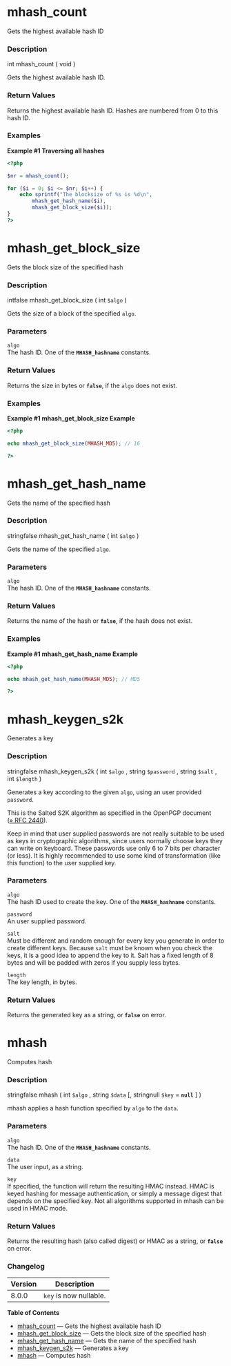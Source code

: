 mhash\_count
============

Gets the highest available hash ID

### Description

<span class="type">int</span> <span
class="methodname">mhash\_count</span> ( <span
class="methodparam">void</span> )

Gets the highest available hash ID.

### Return Values

Returns the highest available hash ID. Hashes are numbered from 0 to
this hash ID.

### Examples

**Example \#1 Traversing all hashes**

``` php
<?php

$nr = mhash_count();

for ($i = 0; $i <= $nr; $i++) {
    echo sprintf("The blocksize of %s is %d\n",
        mhash_get_hash_name($i),
        mhash_get_block_size($i));
}
?>
```

mhash\_get\_block\_size
=======================

Gets the block size of the specified hash

### Description

<span class="type"><span class="type">int</span><span
class="type">false</span></span> <span
class="methodname">mhash\_get\_block\_size</span> ( <span
class="methodparam"><span class="type">int</span> `$algo`</span> )

Gets the size of a block of the specified `algo`.

### Parameters

`algo`  
The hash ID. One of the **`MHASH_hashname`** constants.

### Return Values

Returns the size in bytes or **`false`**, if the `algo` does not exist.

### Examples

**Example \#1 <span class="function">mhash\_get\_block\_size</span>
Example**

``` php
<?php

echo mhash_get_block_size(MHASH_MD5); // 16

?>
```

mhash\_get\_hash\_name
======================

Gets the name of the specified hash

### Description

<span class="type"><span class="type">string</span><span
class="type">false</span></span> <span
class="methodname">mhash\_get\_hash\_name</span> ( <span
class="methodparam"><span class="type">int</span> `$algo`</span> )

Gets the name of the specified `algo`.

### Parameters

`algo`  
The hash ID. One of the **`MHASH_hashname`** constants.

### Return Values

Returns the name of the hash or **`false`**, if the hash does not exist.

### Examples

**Example \#1 <span class="function">mhash\_get\_hash\_name</span>
Example**

``` php
<?php

echo mhash_get_hash_name(MHASH_MD5); // MD5

?>
```

mhash\_keygen\_s2k
==================

Generates a key

### Description

<span class="type"><span class="type">string</span><span
class="type">false</span></span> <span
class="methodname">mhash\_keygen\_s2k</span> ( <span
class="methodparam"><span class="type">int</span> `$algo`</span> , <span
class="methodparam"><span class="type">string</span> `$password`</span>
, <span class="methodparam"><span class="type">string</span>
`$salt`</span> , <span class="methodparam"><span class="type">int</span>
`$length`</span> )

Generates a key according to the given `algo`, using an user provided
`password`.

This is the Salted S2K algorithm as specified in the OpenPGP document
(<a href="http://www.faqs.org/rfcs/rfc2440" class="link external">» RFC 2440</a>).

Keep in mind that user supplied passwords are not really suitable to be
used as keys in cryptographic algorithms, since users normally choose
keys they can write on keyboard. These passwords use only 6 to 7 bits
per character (or less). It is highly recommended to use some kind of
transformation (like this function) to the user supplied key.

### Parameters

`algo`  
The hash ID used to create the key. One of the **`MHASH_hashname`**
constants.

`password`  
An user supplied password.

`salt`  
Must be different and random enough for every key you generate in order
to create different keys. Because `salt` must be known when you check
the keys, it is a good idea to append the key to it. Salt has a fixed
length of 8 bytes and will be padded with zeros if you supply less
bytes.

`length`  
The key length, in bytes.

### Return Values

Returns the generated key as a string, or **`false`** on error.

mhash
=====

Computes hash

### Description

<span class="type"><span class="type">string</span><span
class="type">false</span></span> <span class="methodname">mhash</span> (
<span class="methodparam"><span class="type">int</span> `$algo`</span> ,
<span class="methodparam"><span class="type">string</span>
`$data`</span> \[, <span class="methodparam"><span class="type"><span
class="type">string</span><span class="type">null</span></span>
`$key`<span class="initializer"> = **`null`**</span></span> \] )

<span class="function">mhash</span> applies a hash function specified by
`algo` to the `data`.

### Parameters

`algo`  
The hash ID. One of the **`MHASH_hashname`** constants.

`data`  
The user input, as a string.

`key`  
If specified, the function will return the resulting HMAC instead. HMAC
is keyed hashing for message authentication, or simply a message digest
that depends on the specified key. Not all algorithms supported in mhash
can be used in HMAC mode.

### Return Values

Returns the resulting hash (also called digest) or HMAC as a string, or
**`false`** on error.

### Changelog

| Version | Description            |
|---------|------------------------|
| 8.0.0   | `key` is now nullable. |

**Table of Contents**

-   [mhash\_count](/ref/mhash.html#mhash_count) — Gets the highest
    available hash ID
-   [mhash\_get\_block\_size](/ref/mhash.html#mhash_get_block_size) —
    Gets the block size of the specified hash
-   [mhash\_get\_hash\_name](/ref/mhash.html#mhash_get_hash_name) — Gets
    the name of the specified hash
-   [mhash\_keygen\_s2k](/ref/mhash.html#mhash_keygen_s2k) — Generates a
    key
-   [mhash](/ref/mhash.html#mhash) — Computes hash

